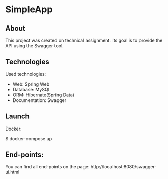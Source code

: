 # SimpleApp

## About

This project was created on technical assignment. Its goal is to provide the API using the Swagger tool.

## Technologies

Used technologies:
* Web: Spring Web
* Database: MySQL
* ORM: Hibernate(Spring Data)
* Documentation: Swagger

## Launch

Docker:

$ docker-compose up

## End-points:

You can find all end-points on the page:
http://localhost:8080/swagger-ui.html
